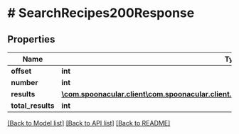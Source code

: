 # # SearchRecipes200Response

## Properties

Name | Type | Description | Notes
------------ | ------------- | ------------- | -------------
**offset** | **int** |  |
**number** | **int** |  |
**results** | [**\com.spoonacular.client\com.spoonacular.client.model\SearchRecipes200ResponseResultsInner[]**](SearchRecipes200ResponseResultsInner.md) |  |
**total_results** | **int** |  |

[[Back to Model list]](../../README.md#models) [[Back to API list]](../../README.md#endpoints) [[Back to README]](../../README.md)
